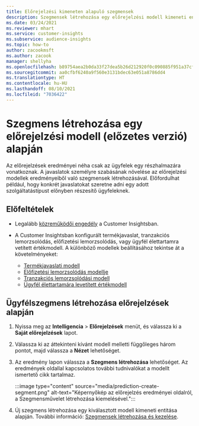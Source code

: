 ```yaml
---
title: Előrejelzési kimeneten alapuló szegmensek
description: Szegmensek létrehozása egy előrejelzési modell kimeneti entitása alapján.
ms.date: 03/24/2021
ms.reviewer: mhart
ms.service: customer-insights
ms.subservice: audience-insights
ms.topic: how-to
author: zacookmsft
ms.author: zacook
manager: shellyha
ms.openlocfilehash: b89754aea2b0da33f27dea5b26d212920f0c090885f951a37cf42ff11c7b6e93
ms.sourcegitcommit: aa0cfbf6240a9f560e3131bdec63e051a8786dd4
ms.translationtype: HT
ms.contentlocale: hu-HU
ms.lasthandoff: 08/10/2021
ms.locfileid: "7036422"
---
```

# <a name="create-a-segment-based-on-a-prediction-model-preview"></a>Szegmens létrehozása egy előrejelzési modell (előzetes verzió) alapján

Az előrejelzések eredményei néha csak az ügyfelek egy részhalmazára vonatkoznak. A javaslatok személyre szabásának növelése az előrejelzési modellek eredményeiből való szegmensek létrehozásával. Előfordulhat például, hogy konkrét javaslatokat szeretne adni egy adott szolgáltatástípust előnyben részesítő ügyfeleknek. 

## <a name="prerequisites"></a>Előfeltételek

- Legalább [közreműködői engedély](permissions.md) a Customer Insightsban.

- A Customer Insightsban konfigurált termékjavaslat, tranzakciós lemorzsolódás, előfizetési lemorzsolódás, vagy ügyfél élettartamra vetített értékmodell. A különböző modellek beállításához tekintse át a követelményeket:

  - [Termékjavaslati modell](predict-product-recommendation.md)
  - [Előfizetési lemorzsolódás modellje](predict-subscription-churn.md)
  - [Tranzakciós lemorzsolódási modell](predict-transactional-churn.md)
  - [Ügyfél élettartamára levetített értékmodell](predict-customer-lifetime-value.md)

## <a name="create-a-customer-segment-based-on-predictions"></a>Ügyfélszegmens létrehozása előrejelzések alapján

1. Nyissa meg az **Intelligencia** > **Előrejelzések** menüt, és válassza ki a **Saját előrejelzések** lapot.

1. Válassza ki az áttekinteni kívánt modell melletti függőleges három pontot, majd válassza a **Nézet** lehetőséget.

1. Az eredmény lapon válassza a **Szegmens létrehozása** lehetőséget. Az eredmények oldallal kapcsolatos további tudnivalókat a modellt ismertető cikk tartalmaz.

   :::image type="content" source="media/prediction-create-segment.png" alt-text="Képernyőkép az előrejelzés eredményei oldalról, a Szegmensművelet létrehozása kiemelésével.":::

1. Új szegmens létrehozása egy kiválasztott modell kimeneti entitása alapján. További információ: [Szegmensek létrehozása és kezelése](segments.md).